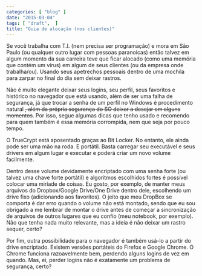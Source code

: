 ```yaml
---
categories: [ "blog" ]
date: "2015-03-04"
tags: [ "draft",  ]
title: "Guia de alocação (nos clientes)"
---
```

Se você trabalha com T.I. (nem precisa ser programação) e mora em São
Paulo (ou qualquer outro lugar com pessoas paranoicas) então talvez em
algum momento da sua carreira teve que ficar alocado (como uma memória
que contém um vírus) em algum de seus clientes (ou da empresa onde
trabalha/ou). Usando seus apetrechos pessoais dentro de uma mochila para
zarpar no final do dia sem deixar rastros.

Não é muito elegante deixar seus logins, seu perfil, seus favoritos
e histórico no navegador que está usando, além de ser uma falha de
segurança, já que trocar a senha de um perfil no Windows é procedimento
natural ~~, além da própria segurança do SO deixar a desejar em alguns
momentos~~. Por isso, segue algumas dicas que tenho usado e recomendo para
quem também é essa memória corrompida, nem que seja por pouco tempo.

O TrueCrypt está aposentado graças ao Bit Locker. No entanto, ele ainda
pode ser uma mão na roda. E portátil. Basta carregar seu executável
e seus drivers em algum lugar e executar e poderá criar um novo volume
facilmente.

Dentro desse volume devidamente encriptado com uma senha forte (ou
talvez uma chave forte portátil) e algoritmos escolhidos fortes é
possível colocar uma miríade de coisas. Eu gosto, por exemplo, de
manter meus arquivos do Dropbox/Google Drive/One Drive dentro dele,
escolhendo um drive fixo (adicionando aos favoritos). O jeito que meu
DropBox se comporta é dar erro quando o volume não está montado,
sendo que eu sou obrigado a me lembrar de montar o drive antes de
começar a sincronização de arquivos de outros lugares que eu confio
(meu notebook, por exemplo). Não que tenha nada muito relevante, mas
a ideia é não deixar um rastro sequer, certo?

Por fim, outra possibilidade para o navegador é também usá-lo a partir
do drive encriptado. Existem versões portáteis do Firefox e Google
Chrome. O Chrome funciona razoavelmente bem, perdendo alguns logins de
vez em quando. Mas, ei, perder logins não é exatamente um problema de
segurança, certo?
